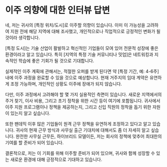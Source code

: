 # 이주 의향에 대한 인터뷰 답변

네, 저는 귀사의 [특정 위치/도시]로 이주할 의향이 있습니다. 이미 이 가능성을 고려하여 지원 전에 해당 지역에 대해 조사했고, 개인적으로나 직업적으로 긍정적인 변화가 될 것이라 생각합니다.

[특정 도시]는 기술 산업이 활발하고 혁신적인 기업들이 모여 있어 전문적 성장에 좋은 환경이라고 알고 있습니다. 특히 [지역의 특정 기술 커뮤니티나 밋업]은 네트워킹과 지속적인 학습에 좋은 기회가 될 것으로 기대합니다.

실제적인 이주 계획에 관해서는, 적절한 오퍼를 받게 된다면 약 [특정 기간, 예: 4-6주] 내에 이주 과정을 완료할 수 있을 것으로 예상합니다. 현재 거주지의 임대 계약은 유연하게 조정 가능하며, 개인적인 상황도 이주에 장애가 되지 않습니다.

다만, 이주 과정에서 고려해야 할 몇 가지 실용적인 측면이 있습니다. 새로운 지역에서의 주거 찾기, 이사 비용, 그리고 초기 정착을 위한 시간 등이 여기에 포함됩니다. 귀사에서 이주 지원 프로그램이나 정책을 제공하는지, 그리고 신입 직원의 정착을 돕기 위한 자원이 있는지 알고 싶습니다.

또한 팬데믹 이후 많은 기업들이 원격 근무 정책을 유연하게 조정하고 있다고 알고 있습니다. 귀사의 현재 근무 방식과 사무실 출근 기대치에 대해서도 좀 더 자세히 알고 싶습니다. 완전한 사무실 근무든, 하이브리드 모델이든, 저는 회사의 정책에 맞추어 최대한의 기여를 할 준비가 되어 있습니다.

결론적으로, 저는 이 기회를 위해 이주할 준비가 되어 있으며, 귀사와 함께 성장할 수 있는 새로운 환경에 대해 긍정적으로 기대하고 있습니다.
